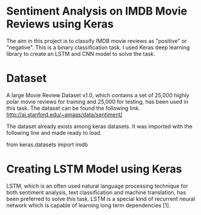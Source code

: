 # Sentiment Analysis on IMDB Movie Reviews using Keras

The aim in this project is to classify IMDB movie reviews as "positive" or "negative". This is a binary classification task. I used Keras deep learning library to create an LSTM and CNN model to solve the task.

# Dataset

A large Movie Review Dataset v1.0, which contains a set of 25,000 highly polar movie reviews for training and 25,000 for testing, has been used in this task. The dataset can be found the following link.
http://ai.stanford.edu/~amaas/data/sentiment/

The dataset already exists among keras datasets. It was imported with the following line and made ready to load.

from keras.datasets import imdb

# Creating LSTM Model using Keras

LSTM, which is an often used natural language processing technique for both sentiment analysis, text classification and machine translation, has been preferred to solve this task. LSTM is a special kind of recurrent neural network which is capable of learning long term dependencies [1].

